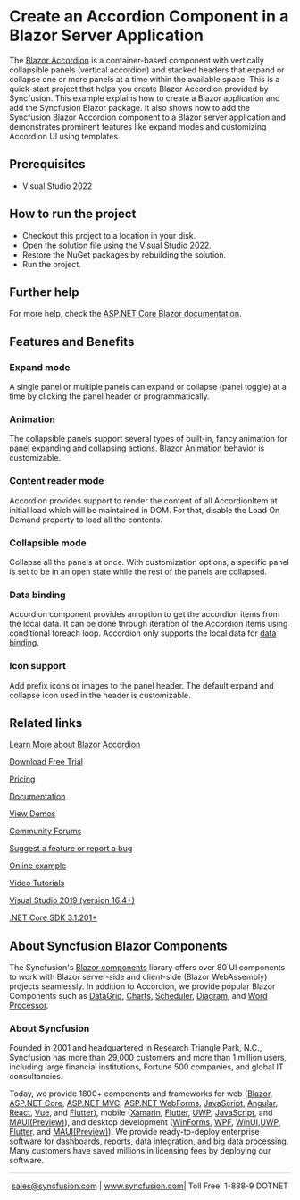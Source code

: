 # Create an Accordion Component in a Blazor Server Application

The [Blazor Accordion](https://www.syncfusion.com/blazor-components/blazor-accordion?utm_source=github&utm_medium=listing&utm_campaign=blazor-accordion-github-samples) is a container-based component with vertically collapsible panels (vertical accordion) and stacked headers that expand or collapse one or more panels at a time within the available space. This is a quick-start project that helps you create Blazor Accordion provided by Syncfusion. This example explains how to create a Blazor application and add the Syncfusion Blazor package. It also shows how to add the Syncfusion Blazor Accordion component to a Blazor server application and demonstrates prominent features like expand modes and customizing Accordion UI using templates.

## Prerequisites

* Visual Studio 2022

## How to run the project

* Checkout this project to a location in your disk.
* Open the solution file using the Visual Studio 2022.
* Restore the NuGet packages by rebuilding the solution.
* Run the project.

## Further help

For more help, check the [ASP.NET Core Blazor documentation](https://learn.microsoft.com/en-us/aspnet/core/blazor/?view=aspnetcore-8.0).

## Features and Benefits

### Expand mode

A single panel or multiple panels can expand or collapse (panel toggle) at a time by clicking the panel header or programmatically.

### Animation

The collapsible panels support several types of built-in, fancy animation for panel expanding and collapsing actions. Blazor [Animation](https://blazor.syncfusion.com/documentation/accordion/animations?utm_source=github&utm_medium=listing&utm_campaign=blazor-accordion-github-samples) behavior is customizable.

### Content reader mode

Accordion provides support to render the content of all AccordionItem at initial load which will be maintained in DOM. For that, disable the Load On Demand property to load all the contents.

### Collapsible mode

Collapse all the panels at once. With customization options, a specific panel is set to be in an open state while the rest of the panels are collapsed.

### Data binding

Accordion component provides an option to get the accordion items from the local data. It can be done through iteration of the Accordion Items using conditional foreach loop. Accordion only supports the local data for [data binding](https://blazor.syncfusion.com/documentation/accordion/data-binding?utm_source=github&utm_medium=listing&utm_campaign=blazor-accordion-github-samples).

### Icon support

Add prefix icons or images to the panel header. The default expand and collapse icon used in the header is customizable.

## Related links
[Learn More about Blazor Accordion](https://www.syncfusion.com/blazor-components/blazor-accordion?utm_source=github&utm_medium=listing&utm_campaign=blazor-accordion-github-samples)

[Download Free Trial](https://www.syncfusion.com/downloads/blazor?utm_source=github&utm_medium=listing&utm_campaign=blazor-accordion-github-samples)

[Pricing](https://www.syncfusion.com/sales/teamlicense?utm_source=github&utm_medium=listing&utm_campaign=blazor-accordion-github-samples)

[Documentation](https://blazor.syncfusion.com/documentation/accordion/getting-started?utm_source=github&utm_medium=listing&utm_campaign=blazor-accordion-github-samples)

[View Demos](https://github.com/SyncfusionExamples/Create-an-Accordion-Component-in-a-Blazor-Server-Application?utm_source=github&utm_medium=listing&utm_campaign=blazor-accordion-github-samples)

[Community Forums](https://www.syncfusion.com/forums/blazor-components?utm_source=github&utm_medium=listing&utm_campaign=blazor-accordion-github-samples)

[Suggest a feature or report a bug](https://www.syncfusion.com/feedback/blazor-components?utm_source=github&utm_medium=listing&utm_campaign=blazor-accordion-github-samples)

[Online example](https://blazor.syncfusion.com/demos/accordion/default-functionalities?utm_source=github&utm_medium=listing&utm_campaign=blazor-accordion-github-samples)

[Video Tutorials](https://www.syncfusion.com/tutorial-videos/blazor/accordion?utm_source=github&utm_medium=listing&utm_campaign=blazor-accordion-github-samples)

[Visual Studio 2019 (version 16.4+)](https://visualstudio.microsoft.com/downloads?utm_source=github&utm_medium=listing&utm_campaign=blazor-accordion-github-samples)

[.NET Core SDK 3.1.201+](https://dotnet.microsoft.com/download/dotnet-core/3.1?utm_source=github&utm_medium=listing&utm_campaign=blazor-accordion-github-samples)

## About Syncfusion Blazor Components
The Syncfusion's [Blazor components](https://www.syncfusion.com/blazor-components?utm_source=github&utm_medium=listing&utm_campaign=blazor-accordion-github-samples) library offers over 80 UI components to work with Blazor server-side and client-side (Blazor WebAssembly) projects seamlessly. In addition to Accordion, we provide popular Blazor Components such as [DataGrid](https://www.syncfusion.com/blazor-components/blazor-datagrid?utm_source=github&utm_medium=listing&utm_campaign=blazor-accordion-github-samples), [Charts](https://www.syncfusion.com/blazor-components/blazor-charts?utm_source=github&utm_medium=listing&utm_campaign=blazor-accordion-github-samples), [Scheduler](https://www.syncfusion.com/blazor-components/blazor-scheduler?utm_source=github&utm_medium=listing&utm_campaign=blazor-accordion-github-samples), [Diagram](https://www.syncfusion.com/blazor-components/blazor-diagram?utm_source=github&utm_medium=listing&utm_campaign=blazor-accordion-github-samples), and [Word Processor](https://www.syncfusion.com/blazor-components/blazor-word-processor?utm_source=github&utm_medium=listing&utm_campaign=blazor-accordion-github-samples).

### About Syncfusion
Founded in 2001 and headquartered in Research Triangle Park, N.C., Syncfusion has more than 29,000 customers and more than 1 million users, including large financial institutions, Fortune 500 companies, and global IT consultancies.

Today, we provide 1800+ components and frameworks for web ([Blazor](https://www.syncfusion.com/blazor-components?utm_source=github&utm_medium=listing&utm_campaign=blazor-accordion-github-samples), [ASP.NET Core](https://www.syncfusion.com/aspnet-core-ui-controls?utm_source=github&utm_medium=listing&utm_campaign=blazor-accordion-github-samples), [ASP.NET MVC](https://www.syncfusion.com/aspnet-mvc-ui-controls?utm_source=github&utm_medium=listing&utm_campaign=blazor-accordion-github-samples), [ASP.NET WebForms](https://www.syncfusion.com/jquery/aspnet-webforms-ui-controls?utm_source=github&utm_medium=listing&utm_campaign=blazor-accordion-github-samples), [JavaScript](https://www.syncfusion.com/javascript-ui-controls?utm_source=github&utm_medium=listing&utm_campaign=blazor-accordion-github-samples), [Angular](https://www.syncfusion.com/angular-components?utm_source=github&utm_medium=listing&utm_campaign=blazor-accordion-github-samples), [React](https://www.syncfusion.com/react-components?utm_source=github&utm_medium=listing&utm_campaign=blazor-accordion-github-samples), [Vue](https://www.syncfusion.com/vue-components?utm_source=github&utm_medium=listing&utm_campaign=blazor-accordion-github-samples), and [Flutter](https://www.syncfusion.com/flutter-widgets?utm_source=github&utm_medium=listing&utm_campaign=blazor-accordion-github-samples)), mobile ([Xamarin](https://www.syncfusion.com/xamarin-ui-controls?utm_source=github&utm_medium=listing&utm_campaign=blazor-accordion-github-samples), [Flutter](https://www.syncfusion.com/flutter-widgets?utm_source=github&utm_medium=listing&utm_campaign=blazor-accordion-github-samples), [UWP](https://www.syncfusion.com/uwp-ui-controls?utm_source=github&utm_medium=listing&utm_campaign=blazor-accordion-github-samples), [JavaScript](https://www.syncfusion.com/javascript-ui-controls?utm_source=github&utm_medium=listing&utm_campaign=blazor-accordion-github-samples), and [MAUI(Preview)](https://www.syncfusion.com/maui-controls?utm_source=github&utm_medium=listing&utm_campaign=blazor-accordion-github-samples)), and desktop development ([WinForms](https://www.syncfusion.com/winforms-ui-controls?utm_source=github&utm_medium=listing&utm_campaign=blazor-accordion-github-samples), [WPF](https://www.syncfusion.com/wpf-controls?utm_source=github&utm_medium=listing&utm_campaign=blazor-accordion-github-samples), [WinUI](https://www.syncfusion.com/winui-controls?utm_source=github&utm_medium=listing&utm_campaign=blazor-accordion-github-samples),[UWP](https://www.syncfusion.com/uwp-ui-controls?utm_source=github&utm_medium=listing&utm_campaign=blazor-accordion-github-samples), [Flutter](https://www.syncfusion.com/flutter-widgets?utm_source=github&utm_medium=listing&utm_campaign=blazor-accordion-github-samples). and [MAUI(Preview)](https://www.syncfusion.com/maui-controls?utm_source=github&utm_medium=listing&utm_campaign=blazor-accordion-github-samples)). We provide ready-to-deploy enterprise software for dashboards, reports, data integration, and big data processing. Many customers have saved millions in licensing fees by deploying our software.

<hr style="height:0.3px;border:none;color:lightgrey;background-color:lightgrey;" />

<p align="center">
<a href="mailto:sales@syncfusion.com?Subject=Syncfusion Blazor Accordion - GitHub" target="_top">sales@syncfusion.com</a> | <a href="https://www.syncfusion.com?utm_source=github&utm_medium=listing&utm_campaign=blazor-accordion-github-samples">www.syncfusion.com</a>| Toll Free: 1-888-9 DOTNET <br>
</p>
